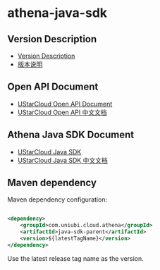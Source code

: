 # athena-java-sdk

## Version Description

* [Version Description](./docs/VersionDesc.md)
* [版本说明](./docs/VersionDesc-zh_CN.md)

## Open API Document

* [UStarCloud Open API Document](./docs/UStar%20cloud%20open%20API.md)
* [UStarCloud Open API 中文文档](./docs/UStar%20Cloud%20open%20API-zh_CN.md)

## Athena Java SDK Document

* [UStarCloud Java SDK](./docs/UStar%20Cloud%20Java%20SDK%20使用说明文档.md)
* [UStarCloud Java SDK 中文文档](./docs/UStar%20Cloud%20Java%20SDK%20使用说明文档.md)

## Maven dependency
Maven dependency configuration:
```xml

<dependency>
    <groupId>com.uniubi.cloud.athena</groupId>
    <artifactId>java-sdk-parent</artifactId>
    <version>${latestTagName}</version>
</dependency>
```
Use the latest release tag name as the version.